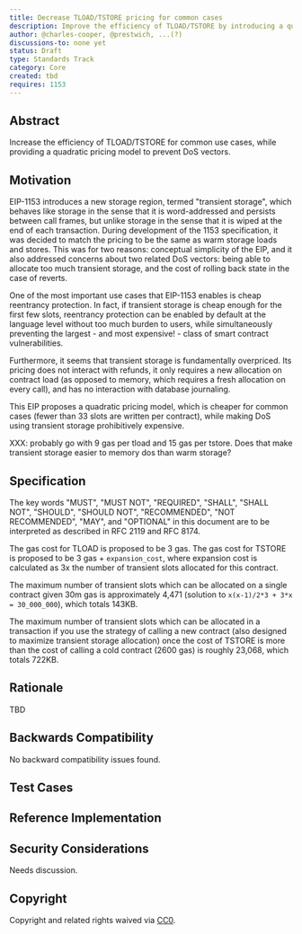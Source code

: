 ```yaml
---
title: Decrease TLOAD/TSTORE pricing for common cases
description: Improve the efficiency of TLOAD/TSTORE by introducing a quadratic(?) pricing model.
author: @charles-cooper, @prestwich, ...(?)
discussions-to: none yet
status: Draft
type: Standards Track
category: Core
created: tbd
requires: 1153
---
```


## Abstract

Increase the efficiency of TLOAD/TSTORE for common use cases, while providing a quadratic pricing model to prevent DoS vectors.

## Motivation

EIP-1153 introduces a new storage region, termed "transient storage", which behaves like storage in the sense that it is word-addressed and persists between call frames, but unlike storage in the sense that it is wiped at the end of each transaction. During development of the 1153 specification, it was decided to match the pricing to be the same as warm storage loads and stores. This was for two reasons: conceptual simplicity of the EIP, and it also addressed concerns about two related DoS vectors: being able to allocate too much transient storage, and the cost of rolling back state in the case of reverts.

One of the most important use cases that EIP-1153 enables is cheap reentrancy protection. In fact, if transient storage is cheap enough for the first few slots, reentrancy protection can be enabled by default at the language level without too much burden to users, while simultaneously preventing the largest - and most expensive! - class of smart contract vulnerabilities.

Furthermore, it seems that transient storage is fundamentally overpriced. Its pricing does not interact with refunds, it only requires a new allocation on contract load (as opposed to memory, which requires a fresh allocation on every call), and has no interaction with database journaling.

This EIP proposes a quadratic pricing model, which is cheaper for common cases (fewer than 33 slots are written per contract), while making DoS using transient storage prohibitively expensive.

XXX: probably go with 9 gas per tload and 15 gas per tstore.
Does that make transient storage easier to memory dos than warm storage?


## Specification
The key words "MUST", "MUST NOT", "REQUIRED", "SHALL", "SHALL NOT", "SHOULD", "SHOULD NOT", "RECOMMENDED", "NOT RECOMMENDED", "MAY", and "OPTIONAL" in this document are to be interpreted as described in RFC 2119 and RFC 8174.

The gas cost for TLOAD is proposed to be 3 gas. The gas cost for TSTORE is proposed to be 3 gas + `expansion_cost`, where expansion cost is calculated as 3x the number of transient slots allocated for this contract.

The maximum number of transient slots which can be allocated on a single contract given 30m gas is approximately 4,471 (solution to `x(x-1)/2*3 + 3*x = 30_000_000`), which totals 143KB.

The maximum number of transient slots which can be allocated in a transaction if you use the strategy of calling a new contract (also designed to maximize transient storage allocation) once the cost of TSTORE is more than the cost of calling a cold contract (2600 gas) is roughly 23,068, which totals 722KB.

## Rationale

TBD

## Backwards Compatibility

No backward compatibility issues found.

## Test Cases

## Reference Implementation

## Security Considerations

Needs discussion.

## Copyright

Copyright and related rights waived via [CC0](../LICENSE.md).
